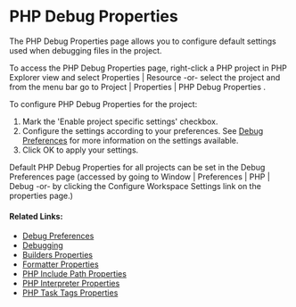 # PHP Debug Properties

<!--context:php_debug_properties-->

The PHP Debug Properties page allows you to configure default settings used when debugging files in the project.

To access the PHP Debug Properties page, right-click a PHP project in PHP Explorer view and select Properties | Resource -or- select the project and from the menu bar go to Project | Properties | PHP Debug Properties .

<!--ref-start-->

To configure PHP Debug Properties for the project:

 1. Mark the 'Enable project specific settings' checkbox.
 2. Configure the settings according to your preferences.  See [Debug Preferences](../../032-reference/032-preferences/032-debug/000-index.md) for more information on the settings available.
 3. Click OK to apply your settings.

<!--ref-end-->

Default PHP Debug Properties for all projects can be set in the Debug Preferences page (accessed by going to Window | Preferences | PHP | Debug -or- by clicking the Configure Workspace Settings link on the properties page.)

<!--links-start-->

#### Related Links:

 * [Debug Preferences](../../032-reference/032-preferences/032-debug/000-index.md)
 * [Debugging](../../016-concepts/128-debugging_concept.md)
 * [Builders Properties](016-builders_properties.md)
 * [Formatter Properties](../../032-reference/040-php_project_properties/024-code_style_properties/016-formatter_properties.md)
 * [PHP Include Path Properties](048-php_include_path_properties.md)
 * [PHP Interpreter Properties](056-php_interpreter_properties.md) 
 * [PHP Task Tags Properties](064-php_task_tags_properties.md)

<!--links-end-->
